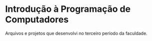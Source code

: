 # Introdução à Programação de Computadores

Arquivos e projetos que desenvolvi no terceiro período da faculdade.